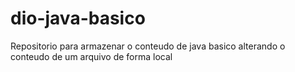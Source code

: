 # dio-java-basico
Repositorio para armazenar o conteudo de java basico
alterando o conteudo de um arquivo de forma local